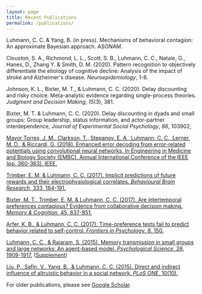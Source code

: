 ```yaml
---
layout: page
title: Recent Publications
permalink: /publications/
---
```



Luhmann, C. C. & Yang, B. (in press). Mechanisms of behavioral contagion: An approximate Bayesian approach. *ASONAM*.

Clouston, S. A., Richmond, L. L., Scott, S. B., Luhmann, C. C., Natale, G., Hanes, D., Zhang Y. & Smith, D. M. (2020). Pattern recognition to objectively differentiate the etiology of cognitive decline: Analysis of the impact of stroke and Alzheimer's disease. *Neuroepidemiology*, 1-8.

Johnson, K. L., Bixter, M. T., & Luhmann, C. C. (2020). Delay discounting and risky choice: Meta-analytic evidence regarding single-process theories. *Judgment and Decision Making*, *15*(3), 381.

Bixter, M. T. & Luhmann, C. C. (2020). Delay discounting in dyads and small groups: Group leadership, status information, and actor-partner interdependence, *Journal of Experimental Social Psychology*, *86*, 103902,

[Mayor Torres, J. M., Clarkson, T., Stepanov, E. A., Luhmann, C. C., Lerner, M. D., & Riccardi, G. (2018). Enhanced error decoding from error-related potentials using convolutional neural networks. In Engineering in Medicine and Biology Society (EMBC), Annual International Conference of the IEEE (pp. 360-363). IEEE.](papers/torres-2018-embc.pdf)

[Trimber, E. M. & Luhmann, C. C. (2017). Implicit predictions of future rewards and their electrophysiological correlates. *Behavioural Brain Research*, 333, 184-191.](papers/trimber-2017-bbr.pdf)

[Bixter, M. T., Trimber, E. M. & Luhmann, C. C. (2017). Are intertemporal preferences contagious? Evidence from collaborative decision making. *Memory & Cognition*, 45, 837-851.](papers/bixter-2017-mc.pdf)

[Arfer, K. B., & Luhmann, C. C. (2017). Time-preference tests fail to predict behavior related to self-control. *Frontiers in Psychology*, 8, 150.](https://www.frontiersin.org/articles/10.3389/fpsyg.2017.00150/full)

[Luhmann, C. C., & Rajaram, S. (2015). Memory transmission in small groups and large networks: An agent-based model. *Psychological Science*, 26, 1909-1917.](papers/luhmann-2015-psychsci.pdf) ([Supplement](papers/luhmann-2015-psychsci-supp.pdf))

[Liu, P., Safin, V., Yang, B., & Luhmann, C. C. (2015). Direct and indirect influence of altruistic behavior in a social network. *PLoS ONE*, 10(10).](https://journals.plos.org/plosone/article?id=10.1371/journal.pone.0140357)

For older publications, please see [Google Scholar](https://scholar.google.com/citations?user=gFX4QEkAAAAJ).
